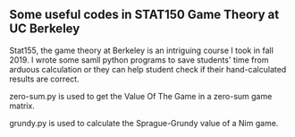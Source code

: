 ## Some useful codes in STAT150 Game Theory at UC Berkeley

Stat155, the game theory at Berkeley is an intriguing course I took in fall 2019. I wrote some samll python programs to save students' time from arduous calculation or they can help student check if their hand-calculated results are correct. 

zero-sum.py is used to get the Value Of The Game in a zero-sum game matrix. 

grundy.py is used to calculate the Sprague-Grundy value of a Nim game.
